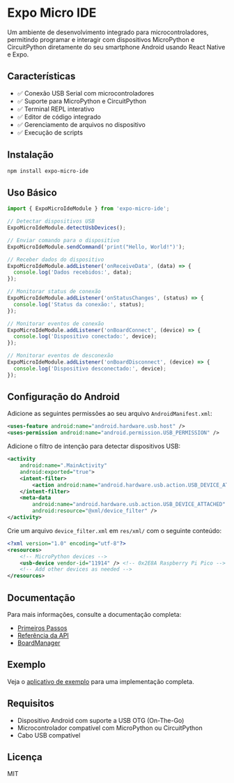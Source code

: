 # Expo Micro IDE

Um ambiente de desenvolvimento integrado para microcontroladores, permitindo programar e interagir com dispositivos MicroPython e CircuitPython diretamente do seu smartphone Android usando React Native e Expo.

## Características

- ✅ Conexão USB Serial com microcontroladores
- ✅ Suporte para MicroPython e CircuitPython
- ✅ Terminal REPL interativo
- ✅ Editor de código integrado
- ✅ Gerenciamento de arquivos no dispositivo
- ✅ Execução de scripts

## Instalação

```bash
npm install expo-micro-ide
```

## Uso Básico

```javascript
import { ExpoMicroIdeModule } from 'expo-micro-ide';

// Detectar dispositivos USB
ExpoMicroIdeModule.detectUsbDevices();

// Enviar comando para o dispositivo
ExpoMicroIdeModule.sendCommand('print("Hello, World!")');

// Receber dados do dispositivo
ExpoMicroIdeModule.addListener('onReceiveData', (data) => {
  console.log('Dados recebidos:', data);
});

// Monitorar status de conexão
ExpoMicroIdeModule.addListener('onStatusChanges', (status) => {
  console.log('Status da conexão:', status);
});

// Monitorar eventos de conexão
ExpoMicroIdeModule.addListener('onBoardConnect', (device) => {
  console.log('Dispositivo conectado:', device);
});

// Monitorar eventos de desconexão
ExpoMicroIdeModule.addListener('onBoardDisconnect', (device) => {
  console.log('Dispositivo desconectado:', device);
});
```

## Configuração do Android

Adicione as seguintes permissões ao seu arquivo `AndroidManifest.xml`:

```xml
<uses-feature android:name="android.hardware.usb.host" />
<uses-permission android:name="android.permission.USB_PERMISSION" />
```

Adicione o filtro de intenção para detectar dispositivos USB:

```xml
<activity
    android:name=".MainActivity"
    android:exported="true">
    <intent-filter>
        <action android:name="android.hardware.usb.action.USB_DEVICE_ATTACHED" />
    </intent-filter>
    <meta-data
        android:name="android.hardware.usb.action.USB_DEVICE_ATTACHED"
        android:resource="@xml/device_filter" />
</activity>
```

Crie um arquivo `device_filter.xml` em `res/xml/` com o seguinte conteúdo:

```xml
<?xml version="1.0" encoding="utf-8"?>
<resources>
    <!-- MicroPython devices -->
    <usb-device vendor-id="11914" /> <!-- 0x2E8A Raspberry Pi Pico -->
    <!-- Add other devices as needed -->
</resources>
```

## Documentação

Para mais informações, consulte a documentação completa:

- [Primeiros Passos](./docs/getting-started.md)
- [Referência da API](./docs/api-reference.md)
- [BoardManager](./docs/board-manager.md)

## Exemplo

Veja o [aplicativo de exemplo](./example/) para uma implementação completa.

## Requisitos

- Dispositivo Android com suporte a USB OTG (On-The-Go)
- Microcontrolador compatível com MicroPython ou CircuitPython
- Cabo USB compatível

## Licença

MIT